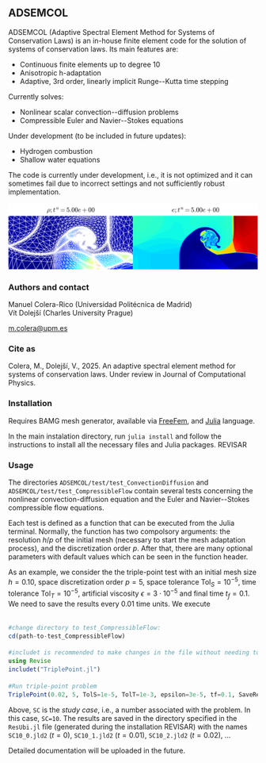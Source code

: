 ## ADSEMCOL

ADSEMCOL (Adaptive Spectral Element Method for Systems of Conservation Laws) is an in-house finite element code for the solution of systems of conservation laws. Its main features are:
- Continuous finite elements up to degree 10
- Anisotropic h-adaptation
- Adaptive, 3rd order, linearly implicit Runge--Kutta time stepping

Currently solves:
- Nonlinear scalar convection--diffusion problems
- Compressible Euler and Navier--Stokes equations

Under development (to be included in future updates):
- Hydrogen combustion
- Shallow water equations

The code is currently under development, i.e., it is not optimized and it can sometimes fail due to incorrect settings and not sufficiently robust implementation.

![](/test/figures/TriplePoint.png)

### Authors and contact

Manuel Colera-Rico (Universidad Politécnica de Madrid)\
Vít Dolejší (Charles University Prague)

m.colera@upm.es

### Cite as 

Colera, M., Dolejší, V., 2025. An adaptive spectral element method for systems of conservation laws. Under review in Journal of Computational Physics.

### Installation

Requires BAMG mesh generator, available via [FreeFem](https://freefem.org/), and [Julia](https://julialang.org/) language. 

In the main instalation directory, run `julia install` and follow the instructions to install all the necessary files and Julia packages. REVISAR

### Usage

The directories `ADSEMCOL/test/test_ConvectionDiffusion` and `ADSEMCOL/test/test_CompressibleFlow` contain several tests concerning the nonlinear convection-diffusion equation and the Euler and Navier--Stokes compressible flow equations.

Each test is defined as a function that can be executed from the Julia terminal. Normally, the function has two compolsory arguments: the resolution $h/p$ of the initial mesh (necessary to start the mesh adaptation process), and the discretization order $p$. After that, there are many optional parameters with default values which can be seen in the function header.

As an example, we consider the the triple-point test with an initial mesh size $h=0.10$, space discretization order $p=5$, space tolerance $\mathrm{Tol}_S=10^{-5}$, time tolerance $\mathrm{Tol}_T=10^{-5}$, artificial viscosity $\epsilon=3 \cdot 10^{-5}$ and final time $t_f=0.1$. We need to save the results every 0.01 time units. We execute

```julia

#change directory to test_CompressibleFlow:
cd(path-to-test_CompressibleFlow)

#includet is recommended to make changes in the file without needing to recompile:
using Revise 	
includet("TriplePoint.jl") 

#Run triple-point problem
TriplePoint(0.02, 5, TolS=1e-5, TolT=1e-3, epsilon=3e-5, tf=0.1, SaveRes=true, Deltat_SaveRes=0.01, SC=10)

```

Above, `SC` is the _study case_, i.e., a number associated with the problem. In this case, `SC=10`. The results are saved in the directory specified in the `ResUbi.jl` file (generated during the installation REVISAR) with the names `SC10_0.jld2` ($t=0$), `SC10_1.jld2` ($t=0.01$), `SC10_2.jld2` ($t=0.02$), ...

Detailed documentation will be uploaded in the future.

